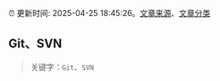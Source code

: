 :alarm_clock: 更新时间: 2025-04-25 18:45:26。[文章来源](/README.md)、[文章分类](/TAGS.md)

## Git、SVN


> 关键字：`Git`、`SVN`



